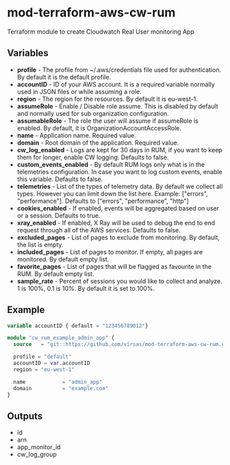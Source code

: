 # mod-terraform-aws-cw-rum

Terraform module to create Cloudwatch Real User monitoring App

## Variables

- **profile** - The profile from ~/.aws/credentials file used for authentication. By default it is the default profile.
- **accountID** - ID of your AWS account. It is a required variable normally used in JSON files or while assuming a role.
- **region** - The region for the resources. By default it is eu-west-1.
- **assumeRole** - Enable / Disable role assume. This is disabled by default and normally used for sub organization configuration.
- **assumableRole** - The role the user will assume if assumeRole is enabled. By default, it is OrganizationAccountAccessRole.
- **name** - Application name. Required value.
- **domain** - Root domain of the application. Required value.
- **cw_log_enabled** - Logs are kept for 30 days in RUM, if you want to keep them for longer, enable CW logging. Defaults to false.
- **custom_events_enabled** - By default RUM logs only what is in the telemetries configuration. In case you want to log custom events, enable this variable. Defaults to false.
- **telemetries** - List of the types of telemetry data. By default we collect all types. However you can limit down the list here. Example: ["errors", "performance"]. Defaults to ["errors", "performance", "http"]
- **cookies_enabled** - If enabled, events will be aggregated based on user or a session. Defaults to true.
- **xray_enabled** - If enabled, X Ray will be used to debug the end to end request through all of the AWS services. Defaults to false.
- **excluded_pages** - List of pages to exclude from monitoring. By default, the list is empty.
- **included_pages** - List of pages to monitor. If empty, all pages are monitored. By default empty list.
- **favorite_pages** - List of pages that will be flagged as favourite in the RUM. By default empty list.
- **sample_rate** - Percent of sessions you would like to collect and analyze. 1 is 100%, 0.1 is 10%. By default it is set to 100%.

## Example

```terraform
variable accountID { default = "123456789012"}

module "cw_rum_example_admin_app" {
  source   = "git::https://github.com/virsas/mod-terraform-aws-cw-rum.git?ref=v2.0.0"

  profile = "default"
  accountID = var.accountID
  region = "eu-west-1"

  name            = "admin_app"
  domain          = "example.com"
}
```

## Outputs

- id
- arn
- app_monitor_id
- cw_log_group
